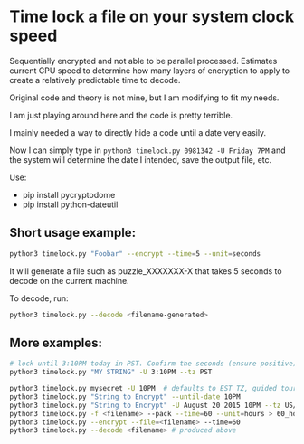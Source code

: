 # Time lock a file on your system clock speed

Sequentially encrypted and not able to be parallel processed. Estimates current CPU speed to determine how many layers of encryption to apply to create a relatively predictable time to decode.

Original code and theory is not mine, but I am modifying to fit my needs.

I am just playing around here and the code is pretty terrible.

I mainly needed a way to directly hide a code until a date very easily.

Now I can simply type in `python3 timelock.py 0981342 -U Friday 7PM` and the system will determine the date I intended, save the output file, etc.

Use:

- pip install pycryptodome
- pip install python-dateutil


## Short usage example:
```bash
python3 timelock.py "Foobar" --encrypt --time=5 --unit=seconds 
```

It will generate a file such as puzzle_XXXXXXX-X that takes 5 seconds to decode on the current machine.

To decode, run:

```bash
python3 timelock.py --decode <filename-generated>
```


## More examples:


```bash
# lock until 3:10PM today in PST. Confirm the seconds (ensure positive)
python3 timelock.py "MY STRING" -U 3:10PM --tz PST

python3 timelock.py mysecret -U 10PM  # defaults to EST TZ, guided tour.
python3 timelock.py "String to Encrypt" --until-date 10PM
python3 timelock.py "String to Encrypt" -U August 20 2015 10PM --tz US/Pacific # some common TZ short codes available.
python3 timelock.py -f <filename> --pack --time=60 --unit=hours > 60_hours_to_decode.py
python3 timelock.py --encrypt --file=<filename> --time=60
python3 timelock.py --decode <filename> # produced above


```



